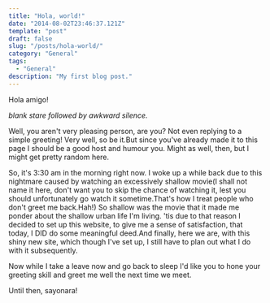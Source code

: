 ```yaml
---
title: "Hola, world!"
date: "2014-08-02T23:46:37.121Z"
template: "post"
draft: false
slug: "/posts/hola-world/"
category: "General"
tags:
  - "General"
description: "My first blog post."
---
```


Hola amigo!

*blank stare followed by awkward silence.*

Well, you aren't very pleasing person, are you? Not even replying to a simple greeting!
Very well, so be it.But since you've already made it to this page I should be a good host and humour you.
Might as well, then, but I might get pretty random here.

So, it's 3:30 am in the morning right now. I woke up a while back due to this nightmare caused by watching an excessively shallow movie(I shall not name it here, don't want you to skip the chance of watching it, lest you should unfortunately go watch it sometime.That's how I treat people who don't greet me back.Hah!) So shallow was the movie that it made me ponder about the shallow urban life I'm living. 'tis due to that reason I decided to set up this website, to give me a sense of satisfaction, that today, I DID do some meaningful deed.And finally, here we are, with this shiny new site, which though I've set up, I still have to plan out what I do with it subsequently.

Now while I take a leave now and go back to sleep I'd like you to hone your greeting skill and greet me well the next time we meet.

Until then, sayonara!